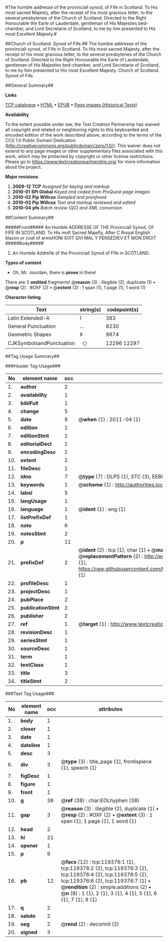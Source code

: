 #The humble addresse of the provinciall synod, of Fife in Scotland. To His most sacred Majesty, after the receipt of his most gracious letter, to the several presbyteries of the Church of Scotland. Directed to the Right Honourable the Earle of Lauderdale, gentleman of His Majesties bed-chamber, and Lord Secretarie of Scotland, to me by him presented to His most Excellent Majesty.#

##Church of Scotland. Synod of Fife.##
The humble addresse of the provinciall synod, of Fife in Scotland. To His most sacred Majesty, after the receipt of his most gracious letter, to the several presbyteries of the Church of Scotland. Directed to the Right Honourable the Earle of Lauderdale, gentleman of His Majesties bed-chamber, and Lord Secretarie of Scotland, to me by him presented to His most Excellent Majesty.
Church of Scotland. Synod of Fife.

##General Summary##

**Links**

[TCP catalogue](http://www.ota.ox.ac.uk/tcp/)  • 
[HTML](http://tei.it.ox.ac.uk/tcp/Texts-HTML/free/A86/A86721.html)  • 
[EPUB](http://tei.it.ox.ac.uk/tcp/Texts-EPUB/free/A86/A86721.epub) • 
[Page images (Historical Texts)](https://historicaltexts.jisc.ac.uk/eebo-99867086e)

**Availability**

To the extent possible under law, the Text Creation Partnership has waived all copyright and related or neighboring rights to this keyboarded and encoded edition of the work described above, according to the terms of the CC0 1.0 Public Domain Dedication (http://creativecommons.org/publicdomain/zero/1.0/). This waiver does not extend to any page images or other supplementary files associated with this work, which may be protected by copyright or other license restrictions. Please go to https://www.textcreationpartnership.org/ for more information about the project.

**Major revisions**

1. __2009-12__ __TCP__ *Assigned for keying and markup*
1. __2010-01__ __SPi Global__ *Keyed and coded from ProQuest page images*
1. __2010-02__ __Pip Willcox__ *Sampled and proofread*
1. __2010-02__ __Pip Willcox__ *Text and markup reviewed and edited*
1. __2010-04__ __pfs__ *Batch review (QC) and XML conversion*

##Content Summary##

#####Front#####
An Humble ADDRESSE OF THE Provinciall Synod, OF FIFE IN SCOTLAND. To His moſt Sacred Majeſty, After C Rroyal English blazon or coat of armsHONI SOIT QVI MAL Y PENSEDIEV ET MON DROIT
#####Body#####

1. An Humble Addreſſe of the Provinciall Synod of Fife in SCOTLAND.

**Types of content**

  * Oh, Mr. Jourdain, there is **prose** in there!

There are 3 **omitted** fragments! 
 @__reason__ (3) : illegible (2), duplicate (1)  •  @__resp__ (2) : #OXF (2)  •  @__extent__ (3) : 1 span (1), 1 page (1), 1 word (1)

**Character listing**


|Text|string(s)|codepoint(s)|
|---|---|---|
|Latin Extended-A|ſ|383|
|General Punctuation|…|8230|
|Geometric Shapes|◊|9674|
|CJKSymbolsandPunctuation|〈〉|12296 12297|

##Tag Usage Summary##

###Header Tag Usage###

|No|element name|occ|attributes|
|---|---|---|---|
|1.|__author__|2||
|2.|__availability__|1||
|3.|__biblFull__|1||
|4.|__change__|5||
|5.|__date__|8| @__when__ (1) : 2011-04 (1)|
|6.|__edition__|1||
|7.|__editionStmt__|1||
|8.|__editorialDecl__|1||
|9.|__encodingDesc__|1||
|10.|__extent__|2||
|11.|__fileDesc__|1||
|12.|__idno__|7| @__type__ (7) : DLPS (1), STC (3), EEBO-CITATION (1), PROQUEST (1), VID (1)|
|13.|__keywords__|1| @__scheme__ (1) : http://authorities.loc.gov/ (1)|
|14.|__label__|5||
|15.|__langUsage__|1||
|16.|__language__|1| @__ident__ (1) : eng (1)|
|17.|__listPrefixDef__|1||
|18.|__note__|6||
|19.|__notesStmt__|2||
|20.|__p__|11||
|21.|__prefixDef__|2| @__ident__ (2) : tcp (1), char (1)  •  @__matchPattern__ (2) : ([0-9\-]+):([0-9IVX]+) (1), (.+) (1)  •  @__replacementPattern__ (2) : http://eebo.chadwyck.com/downloadtiff?vid=$1&page=$2 (1), https://raw.githubusercontent.com/textcreationpartnership/Texts/master/tcpchars.xml#$1 (1)|
|22.|__profileDesc__|1||
|23.|__projectDesc__|1||
|24.|__pubPlace__|2||
|25.|__publicationStmt__|2||
|26.|__publisher__|2||
|27.|__ref__|1| @__target__ (1) : http://www.textcreationpartnership.org/docs/. (1)|
|28.|__revisionDesc__|1||
|29.|__seriesStmt__|1||
|30.|__sourceDesc__|1||
|31.|__term__|1||
|32.|__textClass__|1||
|33.|__title__|3||
|34.|__titleStmt__|2||


###Text Tag Usage###

|No|element name|occ|attributes|
|---|---|---|---|
|1.|__body__|1||
|2.|__closer__|1||
|3.|__date__|1||
|4.|__dateline__|1||
|5.|__desc__|3||
|6.|__div__|3| @__type__ (3) : title_page (1), frontispiece (1), speech (1)|
|7.|__figDesc__|1||
|8.|__figure__|1||
|9.|__front__|1||
|10.|__g__|38| @__ref__ (38) : char:EOLhyphen (38)|
|11.|__gap__|3| @__reason__ (3) : illegible (2), duplicate (1)  •  @__resp__ (2) : #OXF (2)  •  @__extent__ (3) : 1 span (1), 1 page (1), 1 word (1)|
|12.|__head__|2||
|13.|__hi__|21||
|14.|__opener__|1||
|15.|__p__|9||
|16.|__pb__|12| @__facs__ (12) : tcp:119376:1 (1), tcp:119376:2 (2), tcp:119376:3 (2), tcp:119376:4 (2), tcp:119376:5 (2), tcp:119376:6 (2), tcp:119376:7 (1)  •  @__rendition__ (2) : simple:additions (2)  •  @__n__ (8) : 1 (1), 2 (1), 3 (1), 4 (1), 5 (1), 6 (1), 7 (1), 8 (1)|
|17.|__q__|2||
|18.|__salute__|2||
|19.|__seg__|2| @__rend__ (2) : decorInit (2)|
|20.|__signed__|3||
